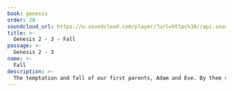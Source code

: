 ```yaml
---
book: genesis
order: 20
soundcloud_url: https://w.soundcloud.com/player/?url=https%3A//api.soundcloud.com/tracks/232232020%3Fsecret_token%3Ds-gnTFf
title: >-
  Genesis 2 - 3 - Fall
passage: >-
  Genesis 2 - 3
name: >-
  Fall
description: >-
  The temptation and fall of our first parents, Adam and Eve. By them sin came on the whole human race.
---
```


